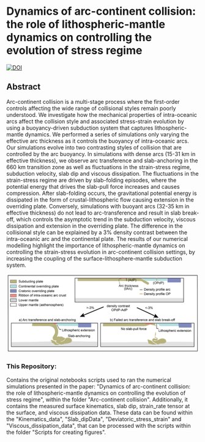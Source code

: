 # Dynamics of arc-continent collision: the role of lithospheric-mantle dynamics on controlling the evolution of stress regime

[![DOI](https://zenodo.org/badge/160595955.svg)](https://zenodo.org/badge/latestdoi/160595955)

## Abstract 

Arc-continent collision is a multi-stage process where the first-order controls affecting the wide range of collisional styles remain poorly understood. We investigate how the mechanical properties of intra-oceanic arcs affect the collision style and associated stress-strain evolution by using a buoyancy-driven subduction system that captures lithospheric-mantle dynamics. We performed a series of simulations only varying the effective arc thickness as it controls the buoyancy of intra-oceanic arcs. Our simulations evolve into two contrasting styles of collision that are controlled by the arc buoyancy. In simulations with dense arcs (15-31 km in effective thickness), we observe arc transference and slab-anchoring in the 660 km transition zone as well as fluctuations in the strain-stress regime, subduction velocity, slab dip and viscous dissipation. The fluctuations in the strain-stress regime are driven by slab-folding episodes, where the potential energy that drives the slab-pull force increases and causes compression. After slab-folding occurs, the gravitational potential energy is dissipated in the form of  crustal-lithospheric flow causing extension in the overriding plate. Conversely, simulations with buoyant arcs (32-35 km in effective thickness) do not lead to arc-transference and result in slab break-off, which controls the asymptotic trend in the subduction velocity, viscous dissipation and extension in the overriding plate. The difference in the collisional style can be explained by a 3% density contrast between the intra-oceanic arc and the continental plate. The results of our numerical modelling highlight the importance of lithospheric-mantle dynamics on controlling the strain-stress evolution in arc-continent collision settings, by increasing the coupling of the surface-lithosphere-mantle subduction system.


<img src="./graphic_abstract.png" alt="Drawing" style="width: 1500px;/">


### This Repository:

Contains the original notebooks  scripts used to ran the numerical simulations presented in the paper: "Dynamics of arc-continent collision: the role of lithospheric-mantle dynamics on controlling the evolution of stress regime", within the folder "Arc-continent collision". Additionally, it contains the measured surface kinematics, slab dip, strain_rate tensor at the surface, and viscous dissipation data. These data can be found within the "Kinematics_data", "Slab_dipData", "Deviatoric_stress_strain" and "Viscous_dissipation_data", that can be processed with the scripts within the folder "Scripts for creating figures".

